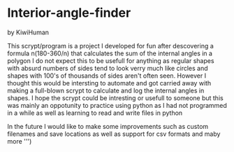 # Interior-angle-finder

by KiwiHuman


This scrypt/program is a project I developed for fun after descovering a formula n(180-360/n) that calculates the sum of the internal angles in a polygon 
I do not expect this to be usefull for anything as regular shapes with absurd numbers of sides tend to look verry much like circles
and shapes with 100's of thousands of sides aren't often seen. However I thought this would be intersting to automate and got carried away with making a
full-blown scrypt to calculate and log the internal angles in shapes. I hope the scrypt could be intresting or usefull to someone but this was mainly an 
oppotunity to practice using python as I had not programmed in a while as well as learning to read and write files in python 

In the future I would like to make some improvements such as custom filenames and save locations as well as support for csv formats and maby more     ''')
